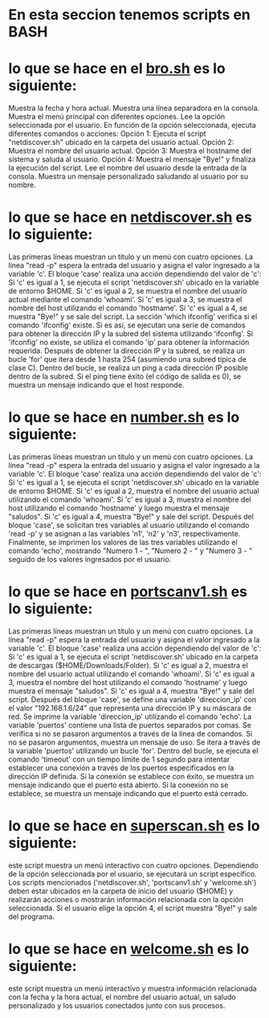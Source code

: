 #  En esta seccion tenemos scripts en BASH

# lo que se hace en el [bro.sh](https://github.com/Chuyinnnnnnnnnnnn/LABORATORIOPIA/blob/master/scriptsbash/bro.sh)  es lo siguiente:

Muestra la fecha y hora actual.
Muestra una línea separadora en la consola.
Muestra el menú principal con diferentes opciones.
Lee la opción seleccionada por el usuario.
En función de la opción seleccionada, ejecuta diferentes comandos o acciones:
Opción 1: Ejecuta el script "netdiscover.sh" ubicado en la carpeta del usuario actual.
Opción 2: Muestra el nombre del usuario actual.
Opción 3: Muestra el hostname del sistema y saluda al usuario.
Opción 4: Muestra el mensaje "Bye!" y finaliza la ejecución del script.
Lee el nombre del usuario desde la entrada de la consola.
Muestra un mensaje personalizado saludando al usuario por su nombre.

# lo que se hace en [netdiscover.sh](https://github.com/Chuyinnnnnnnnnnnn/LABORATORIOPIA/blob/master/scriptsbash/netdiscover.sh)  es lo siguiente:

Las primeras líneas muestran un título y un menú con cuatro opciones.
La línea "read -p" espera la entrada del usuario y asigna el valor ingresado a la variable 'c'.
El bloque 'case' realiza una acción dependiendo del valor de 'c':
Si 'c' es igual a 1, se ejecuta el script 'netdiscover.sh' ubicado en la variable de entorno $HOME.
Si 'c' es igual a 2, se muestra el nombre del usuario actual mediante el comando 'whoami'.
Si 'c' es igual a 3, se muestra el nombre del host utilizando el comando 'hostname'.
Si 'c' es igual a 4, se muestra "Bye!" y se sale del script.
La sección 'which ifconfig' verifica si el comando 'ifconfig' existe. Si es así, se ejecutan una serie de comandos para obtener la dirección IP y la subred del sistema utilizando 'ifconfig'. Si 'ifconfig' no existe, se utiliza el comando 'ip' para obtener la información requerida.
Después de obtener la dirección IP y la subred, se realiza un bucle 'for' que itera desde 1 hasta 254 (asumiendo una subred típica de clase C). Dentro del bucle, se realiza un ping a cada dirección IP posible dentro de la subred. Si el ping tiene éxito (el código de salida es 0), se muestra un mensaje indicando que el host responde.


# lo que se hace en [number.sh](https://github.com/Chuyinnnnnnnnnnnn/LABORATORIOPIA/blob/master/scriptsbash/number.sh)  es lo siguiente:

Las primeras líneas muestran un título y un menú con cuatro opciones.
La línea "read -p" espera la entrada del usuario y asigna el valor ingresado a la variable 'c'.
El bloque 'case' realiza una acción dependiendo del valor de 'c':
Si 'c' es igual a 1, se ejecuta el script 'netdiscover.sh' ubicado en la variable de entorno $HOME.
Si 'c' es igual a 2, muestra el nombre del usuario actual utilizando el comando 'whoami'.
Si 'c' es igual a 3, muestra el nombre del host utilizando el comando 'hostname' y luego muestra el mensaje "saludos".
Si 'c' es igual a 4, muestra "Bye!" y sale del script.
Después del bloque 'case', se solicitan tres variables al usuario utilizando el comando 'read -p' y se asignan a las variables 'n1', 'n2' y 'n3', respectivamente.
Finalmente, se imprimen los valores de las tres variables utilizando el comando 'echo', mostrando "Numero 1 - ", "Numero 2 - " y "Numero 3 - " seguido de los valores ingresados por el usuario.

# lo que se hace en [portscanv1.sh](https://github.com/Chuyinnnnnnnnnnnn/LABORATORIOPIA/blob/master/scriptsbash/portscanv1.sh)  es lo siguiente:

Las primeras líneas muestran un título y un menú con cuatro opciones.
La línea "read -p" espera la entrada del usuario y asigna el valor ingresado a la variable 'c'.
El bloque 'case' realiza una acción dependiendo del valor de 'c':
Si 'c' es igual a 1, se ejecuta el script 'netdiscover.sh' ubicado en la carpeta de descargas ($HOME/Downloads/Folder).
Si 'c' es igual a 2, muestra el nombre del usuario actual utilizando el comando 'whoami'.
Si 'c' es igual a 3, muestra el nombre del host utilizando el comando 'hostname' y luego muestra el mensaje "saludos".
Si 'c' es igual a 4, muestra "Bye!" y sale del script.
Después del bloque 'case', se define una variable 'direccion_ip' con el valor "192.168.1.6/24" que representa una dirección IP y su máscara de red.
Se imprime la variable 'direccion_ip' utilizando el comando 'echo'.
La variable 'puertos' contiene una lista de puertos separados por comas.
Se verifica si no se pasaron argumentos a través de la línea de comandos. Si no se pasaron argumentos, muestra un mensaje de uso.
Se itera a través de la variable 'puertos' utilizando un bucle 'for'. Dentro del bucle, se ejecuta el comando 'timeout' con un tiempo límite de 1 segundo para intentar establecer una conexión a través de los puertos especificados en la dirección IP definida. Si la conexión se establece con éxito, se muestra un mensaje indicando que el puerto está abierto. Si la conexión no se establece, se muestra un mensaje indicando que el puerto está cerrado.


# lo que se hace en [superscan.sh](https://github.com/Chuyinnnnnnnnnnnn/LABORATORIOPIA/blob/master/scriptsbash/superscan.sh)  es lo siguiente:

este script muestra un menú interactivo con cuatro opciones. Dependiendo de la opción seleccionada por el usuario, se ejecutará un script específico. Los scripts mencionados ('netdiscover.sh', 'portscanv1.sh' y 'welcome.sh') deben estar ubicados en la carpeta de inicio del usuario ($HOME) y realizarán acciones o mostrarán información relacionada con la opción seleccionada. Si el usuario elige la opción 4, el script muestra "Bye!" y sale del programa.

# lo que se hace en [welcome.sh](https://github.com/Chuyinnnnnnnnnnnn/LABORATORIOPIA/blob/master/scriptsbash/welcome.sh)  es lo siguiente:

este script muestra un menú interactivo y muestra información relacionada con la fecha y la hora actual, el nombre del usuario actual, un saludo personalizado y los usuarios conectados junto con sus procesos.

